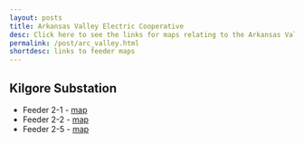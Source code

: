 ```yaml
---
layout: posts
title: Arkansas Valley Electric Cooperative
desc: Click here to see the links for maps relating to the Arkansas Valley Electric Cooperative.  This is organized by substation/feeders. 
permalink: /post/arc_valley.html
shortdesc: links to feeder maps
---
```


Kilgore Substation
--------------
* Feeder 2-1 - [map](/coop/arc_valley/skilgore_f2_1.html)
* Feeder 2-2 - [map](/coop/arc_valley/skilgore_f2_2.html)
* Feeder 2-5 - [map](/coop/arc_valley/skilgore_f2_5.html)



